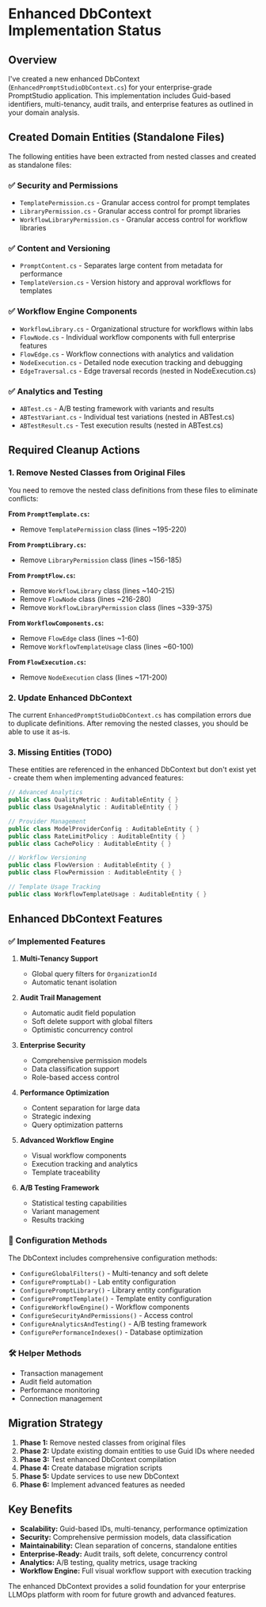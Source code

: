 # Enhanced DbContext Implementation Status

## Overview

I've created a new enhanced DbContext (`EnhancedPromptStudioDbContext.cs`) for your enterprise-grade PromptStudio application. This implementation includes Guid-based identifiers, multi-tenancy, audit trails, and enterprise features as outlined in your domain analysis.

## Created Domain Entities (Standalone Files)

The following entities have been extracted from nested classes and created as standalone files:

### ✅ Security and Permissions
- `TemplatePermission.cs` - Granular access control for prompt templates
- `LibraryPermission.cs` - Granular access control for prompt libraries  
- `WorkflowLibraryPermission.cs` - Granular access control for workflow libraries

### ✅ Content and Versioning
- `PromptContent.cs` - Separates large content from metadata for performance
- `TemplateVersion.cs` - Version history and approval workflows for templates

### ✅ Workflow Engine Components
- `WorkflowLibrary.cs` - Organizational structure for workflows within labs
- `FlowNode.cs` - Individual workflow components with full enterprise features
- `FlowEdge.cs` - Workflow connections with analytics and validation
- `NodeExecution.cs` - Detailed node execution tracking and debugging
- `EdgeTraversal.cs` - Edge traversal records (nested in NodeExecution.cs)

### ✅ Analytics and Testing
- `ABTest.cs` - A/B testing framework with variants and results
- `ABTestVariant.cs` - Individual test variations (nested in ABTest.cs)
- `ABTestResult.cs` - Test execution results (nested in ABTest.cs)

## Required Cleanup Actions

### 1. Remove Nested Classes from Original Files

You need to remove the nested class definitions from these files to eliminate conflicts:

**From `PromptTemplate.cs`:**
- Remove `TemplatePermission` class (lines ~195-220)

**From `PromptLibrary.cs`:**
- Remove `LibraryPermission` class (lines ~156-185)

**From `PromptFlow.cs`:**
- Remove `WorkflowLibrary` class (lines ~140-215)
- Remove `FlowNode` class (lines ~216-280)
- Remove `WorkflowLibraryPermission` class (lines ~339-375)

**From `WorkflowComponents.cs`:**
- Remove `FlowEdge` class (lines ~1-60)
- Remove `WorkflowTemplateUsage` class (lines ~60-100)

**From `FlowExecution.cs`:**
- Remove `NodeExecution` class (lines ~171-200)

### 2. Update Enhanced DbContext

The current `EnhancedPromptStudioDbContext.cs` has compilation errors due to duplicate definitions. After removing the nested classes, you should be able to use it as-is.

### 3. Missing Entities (TODO)

These entities are referenced in the enhanced DbContext but don't exist yet - create them when implementing advanced features:

```csharp
// Advanced Analytics
public class QualityMetric : AuditableEntity { }
public class UsageAnalytic : AuditableEntity { }

// Provider Management  
public class ModelProviderConfig : AuditableEntity { }
public class RateLimitPolicy : AuditableEntity { }
public class CachePolicy : AuditableEntity { }

// Workflow Versioning
public class FlowVersion : AuditableEntity { }
public class FlowPermission : AuditableEntity { }

// Template Usage Tracking
public class WorkflowTemplateUsage : AuditableEntity { }
```

## Enhanced DbContext Features

### ✅ Implemented Features

1. **Multi-Tenancy Support**
   - Global query filters for `OrganizationId`
   - Automatic tenant isolation

2. **Audit Trail Management**
   - Automatic audit field population
   - Soft delete support with global filters
   - Optimistic concurrency control

3. **Enterprise Security**
   - Comprehensive permission models
   - Data classification support
   - Role-based access control

4. **Performance Optimization**
   - Content separation for large data
   - Strategic indexing
   - Query optimization patterns

5. **Advanced Workflow Engine**
   - Visual workflow components
   - Execution tracking and analytics
   - Template traceability

6. **A/B Testing Framework**
   - Statistical testing capabilities
   - Variant management
   - Results tracking

### 🔄 Configuration Methods

The DbContext includes comprehensive configuration methods:

- `ConfigureGlobalFilters()` - Multi-tenancy and soft delete
- `ConfigurePromptLab()` - Lab entity configuration
- `ConfigurePromptLibrary()` - Library entity configuration
- `ConfigurePromptTemplate()` - Template entity configuration
- `ConfigureWorkflowEngine()` - Workflow components
- `ConfigureSecurityAndPermissions()` - Access control
- `ConfigureAnalyticsAndTesting()` - A/B testing framework
- `ConfigurePerformanceIndexes()` - Database optimization

### 🛠️ Helper Methods

- Transaction management
- Audit field automation
- Performance monitoring
- Connection management

## Migration Strategy

1. **Phase 1:** Remove nested classes from original files
2. **Phase 2:** Update existing domain entities to use Guid IDs where needed
3. **Phase 3:** Test enhanced DbContext compilation
4. **Phase 4:** Create database migration scripts
5. **Phase 5:** Update services to use new DbContext
6. **Phase 6:** Implement advanced features as needed

## Key Benefits

- **Scalability:** Guid-based IDs, multi-tenancy, performance optimization
- **Security:** Comprehensive permission models, data classification
- **Maintainability:** Clean separation of concerns, standalone entities
- **Enterprise-Ready:** Audit trails, soft delete, concurrency control
- **Analytics:** A/B testing, quality metrics, usage tracking
- **Workflow Engine:** Full visual workflow support with execution tracking

The enhanced DbContext provides a solid foundation for your enterprise LLMOps platform with room for future growth and advanced features.
